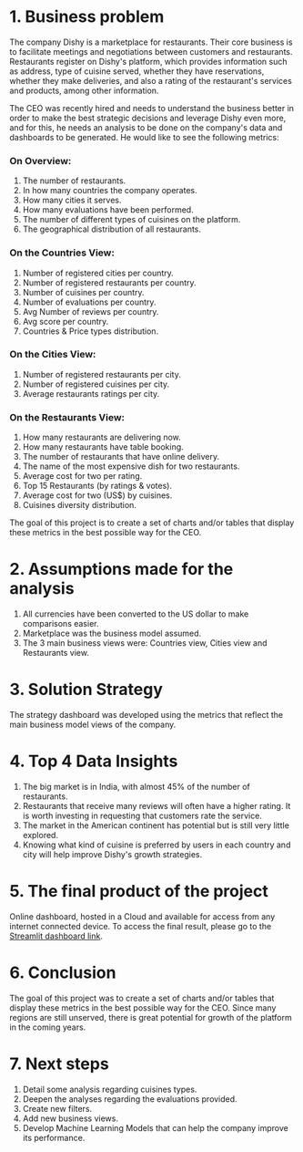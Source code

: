 # 1. Business problem
The company Dishy is a marketplace for restaurants. Their core business is to facilitate meetings and negotiations between customers and restaurants. Restaurants register on Dishy's platform, which provides information such as address, type of cuisine served, whether they have reservations, whether they make deliveries, and also a rating of the restaurant's services and products, among other information.

The CEO was recently hired and needs to understand the business better in order to make the best strategic decisions and leverage Dishy even more, and for this, he needs an analysis to be done on the company's data and dashboards to be generated. He would like to see the following metrics:

### On Overview:
  1. The number of restaurants.
  2. In how many countries the company operates.
  3. How many cities it serves.
  4. How many evaluations have been performed.
  5. The number of different types of cuisines on the platform.
  6. The geographical distribution of all restaurants.
### On the Countries View:
  1. Number of registered cities per country.
  2. Number of registered restaurants per country.
  3. Number of cuisines per country.
  4. Number of evaluations per country.
  5. Avg Number of reviews per country.
  6. Avg score per country.
  7. Countries & Price types distribution.
### On the Cities View:
  1. Number of registered restaurants per city.
  2. Number of registered cuisines per city.
  3. Average restaurants ratings per city.
### On the Restaurants View:
  1. How many restaurants are delivering now.
  2. How many restaurants have table booking.
  3. The number of restaurants that have online delivery.
  4. The name of the most expensive dish for two restaurants.
  5. Average cost for two per rating.
  6. Top 15 Restaurants (by ratings & votes).
  7. Average cost for two (US$) by cuisines.
  8. Cuisines diversity distribution.

The goal of this project is to create a set of charts and/or tables that display these metrics in the best possible way for the CEO.

# 2. Assumptions made for the analysis
  1. All currencies have been converted to the US dollar to make comparisons easier.
  2. Marketplace was the business model assumed.
  3. The 3 main business views were: Countries view, Cities view and Restaurants view.

# 3. Solution Strategy
The strategy dashboard was developed using the metrics that reflect the main business model views of the company.

# 4. Top 4 Data Insights
1. The big market is in India, with almost 45% of the number of restaurants.
2. Restaurants that receive many reviews will often have a higher rating. It is worth investing in requesting that customers rate the service.
3. The market in the American continent has potential but is still very little explored.
4. Knowing what kind of cuisine is preferred by users in each country and city will help improve Dishy's growth strategies.

# 5. The final product of the project
Online dashboard, hosted in a Cloud and available for access from any internet connected device.
To access the final result, please go to the [Streamlit dashboard link](https://daniel-asg-dishy-company.streamlit.app/).

# 6. Conclusion
The goal of this project was to create a set of charts and/or tables that display these metrics in the best possible way for the CEO.
Since many regions are still unserved, there is great potential for growth of the platform in the coming years.

# 7. Next steps
1. Detail some analysis regarding cuisines types.
2. Deepen the analyses regarding the evaluations provided.
3. Create new filters.
4. Add new business views.
5. Develop Machine Learning Models that can help the company improve its performance.

